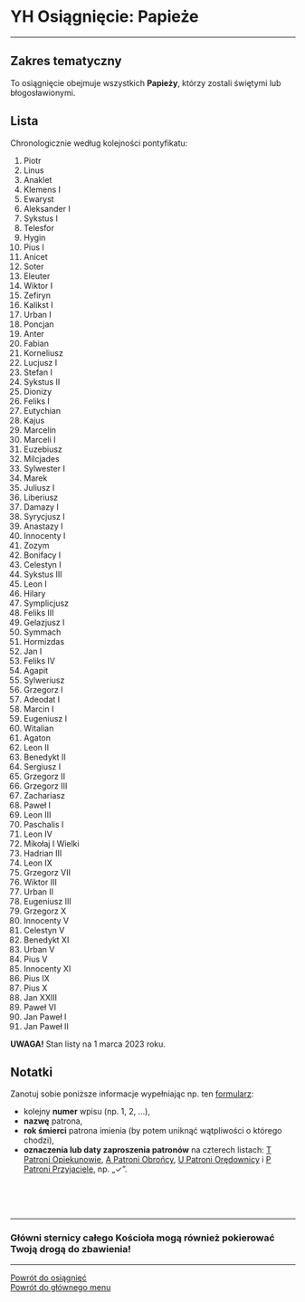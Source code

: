 # <span class="status status-list"><span class="status status-list">YH</span> Osiągnięcie: Papieże</span>
---
## Zakres tematyczny
To osiągnięcie obejmuje wszystkich **Papieży**, którzy zostali świętymi lub błogosławionymi.
## Lista
Chronologicznie według kolejności pontyfikatu:
1. Piotr
1. Linus
1. Anaklet
1. Klemens I
1. Ewaryst
1. Aleksander I
1. Sykstus I
1. Telesfor
1. Hygin
1. Pius I
1. Anicet
1. Soter
1. Eleuter
1. Wiktor I
1. Zefiryn
1. Kalikst I
1. Urban I
1. Poncjan
1. Anter
1. Fabian
1. Korneliusz
1. Lucjusz I
1. Stefan I
1. Sykstus II
1. Dionizy
1. Feliks I
1. Eutychian
1. Kajus
1. Marcelin
1. Marceli I
1. Euzebiusz
1. Milcjades
1. Sylwester I
1. Marek
1. Juliusz I
1. Liberiusz
1. Damazy I
1. Syrycjusz I
1. Anastazy I
1. Innocenty I
1. Zozym
1. Bonifacy I
1. Celestyn I
1. Sykstus III
1. Leon I
1. Hilary
1. Symplicjusz
1. Feliks III
1. Gelazjusz I
1. Symmach
1. Hormizdas
1. Jan I
1. Feliks IV
1. Agapit
1. Sylweriusz
1. Grzegorz I
1. Adeodat I
1. Marcin I
1. Eugeniusz I
1. Witalian
1. Agaton
1. Leon II
1. Benedykt II
1. Sergiusz I
1. Grzegorz II
1. Grzegorz III
1. Zachariasz
1. Paweł I
1. Leon III
1. Paschalis I
1. Leon IV
1. Mikołaj I Wielki
1. Hadrian III
1. Leon IX
1. Grzegorz VII
1. Wiktor III
1. Urban II
1. Eugeniusz III
1. Grzegorz X
1. Innocenty V
1. Celestyn V
1. Benedykt XI
1. Urban V
1. Pius V
1. Innocenty XI
1. Pius IX
1. Pius X
1. Jan XXIII
1. Paweł VI
1. Jan Paweł I
1. Jan Paweł II

**UWAGA!** Stan listy na 1 marca 2023 roku.
## Notatki
Zanotuj sobie poniższe informacje wypełniając np. ten [formularz](../../pl/pdf/lista_v1_yh_papieze.pdf):
- kolejny **numer** wpisu (np. 1, 2, ...),
- **nazwę** patrona,
- **rok śmierci** patrona imienia (by potem uniknąć wątpliwości o którego chodzi),
- **oznaczenia lub daty zaproszenia patronów** na czterech listach: [<span class="status status-list"><span class="status status-yellow">T</span> Patroni Opiekunowie</span>](patroni_opiekunowie_ex.md), [<span class="status status-list"><span class="status status-blue">A</span> Patroni Obrońcy</span>](patroni_obroncy_ex.md), [<span class="status status-list"><span class="status status-red">U</span> Patroni Orędownicy</span>](patroni_oredownicy_ex.md) i [<span class="status status-list"><span class="status status-white">P</span> Patroni Przyjaciele</span>](patroni_przyjaciele_ex.md), np.  „✓”.
<br />
<br />
<br />

---
### Główni sternicy całego Kościoła mogą również pokierować Twoją drogą do zbawienia!

---
[Powrót do osiągnięć](jak_zdobywac_osiagniecia_ex.md)  
[Powrót do głównego menu](index.md)
